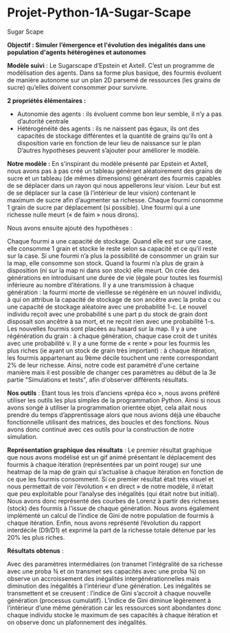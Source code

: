 # Projet-Python-1A-Sugar-Scape
Sugar Scape 

**Objectif : Simuler l’émergence et l'évolution des inégalités dans une population d'agents hétérogènes et autonomes**

**Modèle suivi** : Le Sugarscape d’Epstein et Axtell. C’est un programme de modélisation des agents. Dans sa forme plus basique, des fourmis évoluent de manière autonome sur un plan 2D parsemé de ressources (les grains de sucre) qu’elles doivent consommer pour survivre.

**2 propriétés élémentaires :**

- Autonomie des agents : ils évoluent comme bon leur semble, il n’y a pas d’autorité centrale
- Hétérogénéité des agents : ils ne naissent pas égaux, ils ont des capacités de stockage différentes et la quantité de grains qu’ils ont à disposition varie en fonction de leur lieu de naissance sur le plan
D’autres hypothèses peuvent s’ajouter pour améliorer le modèle.

**Notre modèle :** En s’inspirant du modèle présenté par Epstein et Axtell, nous avons pas à pas créé un tableau générant aléatoirement des grains de sucre et un tableau (de mêmes dimensions) générant des fourmis capables de se déplacer dans un rayon qui nous appellerons leur vision. Leur but est de se déplacer sur la case (à l’intérieur de leur vision) contenant le maximum de sucre afin d’augmenter sa richesse. Chaque fourmi consomme 1 grain de sucre par déplacement (si possible). Une fourmi qui a une richesse nulle meurt (« de faim » nous dirons).

Nous avons ensuite ajouté des hypothèses :

Chaque fourmi a une capacité de stockage. Quand elle est sur une case, elle consomme 1 grain et stocke le reste selon sa capacité et ce qu’il reste sur la case. Si une fourmi n’a plus la possibilité de consommer un grain sur la map, elle consomme son stock. Quand la fourmi n’a plus de grain à disposition (ni sur la map ni dans son stock) elle meurt.
On crée des générations en introduisant une durée de vie (égale pour toutes les fourmis) inférieure au nombre d’itérations.
Il y a une transmission à chaque génération : la fourmi morte de vieillesse se régénère en un nouvel individu, à qui on attribue la capacité de stockage de son ancêtre avec la proba c ou une capacité de stockage aléatoire avec une probabilité 1-c. Le nouvel individu reçoit avec une probabilité s une part p du stock de grain dont disposait son ancêtre à sa mort, et ne reçoit rien avec une probabilité 1-s. Les nouvelles fourmis sont placées au hasard sur la map.
Il y a une régénération du grain : à chaque génération, chaque case croit de t unités avec une probabilité v.
Il y a une forme de « rente » pour les fourmis les plus riches (ie ayant un stock de grain très important) : à chaque itération, les fourmis appartenant au 9ème décile touchent une rente correspondant 2% de leur richesse.
Ainsi, notre code est paramétré d'une certaine manière mais il est possible de changer ces paramètres au début de la 3e partie "Simulations et tests", afin d'observer différents résultats.

**Nos outils** : Etant tous les trois d’anciens «prépa éco », nous avons préféré utiliser les outils les plus simples de la programmation Python. Ainsi si nous avons songé à utiliser la programmation orientée objet, cela allait nous prendre du temps d’apprentissage alors que nous avions déjà une ébauche fonctionnelle utilisant des matrices, des boucles et des fonctions. Nous avons donc continué avec ces outils pour la construction de notre simulation.

**Représentation graphique des résultats** : Le premier résultat graphique que nous avons modélisé est un gif animé présentant le déplacement des fourmis à chaque itération (représentées par un point rouge) sur une heatmap de la map de grain qui s’actualise à chaque itération en fonction de ce que les fourmis consomment. Si ce premier résultat était très visuel et nous permettait de voir l’évolution « en direct » de notre modèle, il n’était que peu exploitable pour l’analyse des inégalités (qui était notre but initial). Nous avons donc représenté des courbes de Lorenz à partir des richesses (stock) des fourmis à l’issue de chaque génération. Nous avons également implémenté un calcul de l’indice de Gini de notre population de fourmis à chaque itération. Enfin, nous avons représenté l’évolution du rapport interdécile (D9/D1) et exprimé la part de la richesse totale détenue par les 20% les plus riches.

**Résultats obtenus** :

Avec des paramètres intermédiaires (on transmet l’intégralité de sa richesse avec une proba ¾ et on transmet ses capacités avec une proba ¾) on observe un accroissement des inégalités intergénérationnelles mais diminution des inégalités à l’intérieur d’une génération. Les inégalités se transmettent et se creusent : l’indice de Gini s’accroit à chaque nouvelle génération (processus cumulatif). L’indice de Gini diminue légèrement à l’intérieur d’une même génération car les ressources sont abondantes donc chaque individu stocke le maximum de ses capacités à chaque itération et on observe donc un plafonnement des inégalités.
